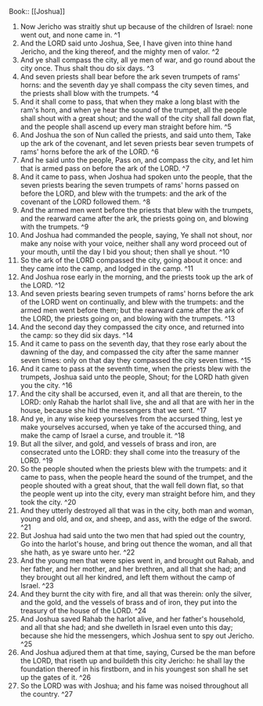  Book:: [[Joshua]]
 1. Now Jericho was straitly shut up because of the children of Israel: none went out, and none came in. ^1
 2. And the LORD said unto Joshua, See, I have given into thine hand Jericho, and the king thereof, and the mighty men of valor. ^2
 3. And ye shall compass the city, all ye men of war, and go round about the city once. Thus shalt thou do six days. ^3
 4. And seven priests shall bear before the ark seven trumpets of rams' horns: and the seventh day ye shall compass the city seven times, and the priests shall blow with the trumpets. ^4
 5. And it shall come to pass, that when they make a long blast with the ram's horn, and when ye hear the sound of the trumpet, all the people shall shout with a great shout; and the wall of the city shall fall down flat, and the people shall ascend up every man straight before him. ^5
 6. And Joshua the son of Nun called the priests, and said unto them, Take up the ark of the covenant, and let seven priests bear seven trumpets of rams' horns before the ark of the LORD. ^6
 7. And he said unto the people, Pass on, and compass the city, and let him that is armed pass on before the ark of the LORD. ^7
 8. And it came to pass, when Joshua had spoken unto the people, that the seven priests bearing the seven trumpets of rams' horns passed on before the LORD, and blew with the trumpets: and the ark of the covenant of the LORD followed them. ^8
 9. And the armed men went before the priests that blew with the trumpets, and the rearward came after the ark, the priests going on, and blowing with the trumpets. ^9
 10. And Joshua had commanded the people, saying, Ye shall not shout, nor make any noise with your voice, neither shall any word proceed out of your mouth, until the day I bid you shout; then shall ye shout. ^10
 11. So the ark of the LORD compassed the city, going about it once: and they came into the camp, and lodged in the camp. ^11
 12. And Joshua rose early in the morning, and the priests took up the ark of the LORD. ^12
 13. And seven priests bearing seven trumpets of rams' horns before the ark of the LORD went on continually, and blew with the trumpets: and the armed men went before them; but the rearward came after the ark of the LORD, the priests going on, and blowing with the trumpets. ^13
 14. And the second day they compassed the city once, and returned into the camp: so they did six days. ^14
 15. And it came to pass on the seventh day, that they rose early about the dawning of the day, and compassed the city after the same manner seven times: only on that day they compassed the city seven times. ^15
 16. And it came to pass at the seventh time, when the priests blew with the trumpets, Joshua said unto the people, Shout; for the LORD hath given you the city. ^16
 17. And the city shall be accursed, even it, and all that are therein, to the LORD: only Rahab the harlot shall live, she and all that are with her in the house, because she hid the messengers that we sent. ^17
 18. And ye, in any wise keep yourselves from the accursed thing, lest ye make yourselves accursed, when ye take of the accursed thing, and make the camp of Israel a curse, and trouble it. ^18
 19. But all the silver, and gold, and vessels of brass and iron, are consecrated unto the LORD: they shall come into the treasury of the LORD. ^19
 20. So the people shouted when the priests blew with the trumpets: and it came to pass, when the people heard the sound of the trumpet, and the people shouted with a great shout, that the wall fell down flat, so that the people went up into the city, every man straight before him, and they took the city. ^20
 21. And they utterly destroyed all that was in the city, both man and woman, young and old, and ox, and sheep, and ass, with the edge of the sword. ^21
 22. But Joshua had said unto the two men that had spied out the country, Go into the harlot's house, and bring out thence the woman, and all that she hath, as ye sware unto her. ^22
 23. And the young men that were spies went in, and brought out Rahab, and her father, and her mother, and her brethren, and all that she had; and they brought out all her kindred, and left them without the camp of Israel. ^23
 24. And they burnt the city with fire, and all that was therein: only the silver, and the gold, and the vessels of brass and of iron, they put into the treasury of the house of the LORD. ^24
 25. And Joshua saved Rahab the harlot alive, and her father's household, and all that she had; and she dwelleth in Israel even unto this day; because she hid the messengers, which Joshua sent to spy out Jericho. ^25
 26. And Joshua adjured them at that time, saying, Cursed be the man before the LORD, that riseth up and buildeth this city Jericho: he shall lay the foundation thereof in his firstborn, and in his youngest son shall he set up the gates of it. ^26
 27. So the LORD was with Joshua; and his fame was noised throughout all the country. ^27
